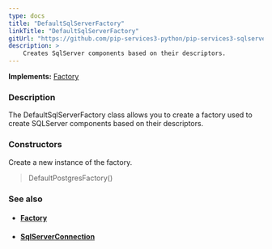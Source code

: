 ```yaml
---
type: docs
title: "DefaultSqlServerFactory"
linkTitle: "DefaultSqlServerFactory"
gitUrl: "https://github.com/pip-services3-python/pip-services3-sqlserver-python"
description: > 
    Creates SqlServer components based on their descriptors.
---
```


**Implements:** [Factory](../../../components/build/factory)

### Description

The DefaultSqlServerFactory class allows you to create a factory used to create SQLServer components based on their descriptors.

### Constructors

Create a new instance of the factory.

> DefaultPostgresFactory()


### See also
- #### [Factory](../../../components/build/factory)
- #### [SqlServerConnection](../../connect/sqlserver_connection) 

